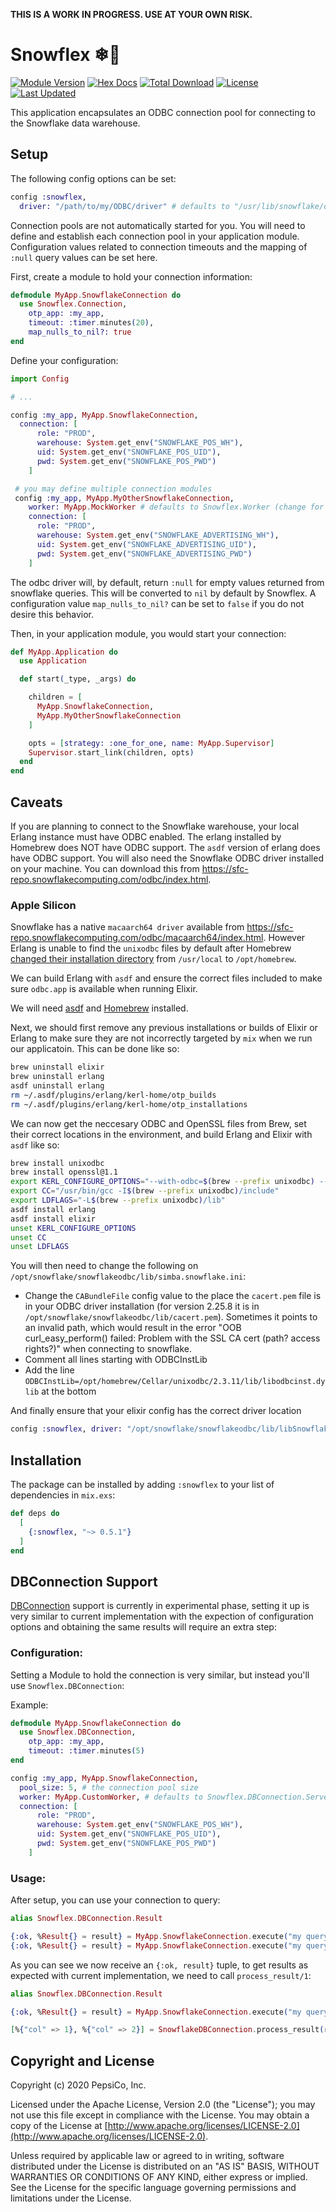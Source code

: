 **THIS IS A WORK IN PROGRESS. USE AT YOUR OWN RISK.**

# Snowflex ❄💪

[![Module Version](https://img.shields.io/hexpm/v/snowflex.svg)](https://hex.pm/packages/snowflex)
[![Hex Docs](https://img.shields.io/badge/hex-docs-lightgreen.svg)](https://hexdocs.pm/snowflex/)
[![Total Download](https://img.shields.io/hexpm/dt/snowflex.svg)](https://hex.pm/packages/snowflex)
[![License](https://img.shields.io/hexpm/l/snowflex.svg)](https://github.com/pepsico-ecommerce/snowflex/blob/master/LICENSE)
[![Last Updated](https://img.shields.io/github/last-commit/pepsico-ecommerce/snowflex.svg)](https://github.com/pepsico-ecommerce/snowflex/commits/master)

This application encapsulates an ODBC connection pool for connecting to the Snowflake data warehouse.

## Setup

The following config options can be set:

```elixir
config :snowflex,
  driver: "/path/to/my/ODBC/driver" # defaults to "/usr/lib/snowflake/odbc/lib/libSnowflake.so"
```

Connection pools are not automatically started for you. You will need to define and establish each connection pool in your application module. Configuration values related to connection timeouts and the mapping of `:null` query values can be set here.

First, create a module to hold your connection information:

```elixir
defmodule MyApp.SnowflakeConnection do
  use Snowflex.Connection,
    otp_app: :my_app,
    timeout: :timer.minutes(20),
    map_nulls_to_nil?: true
end
```

Define your configuration:

```elixir
import Config

# ...

config :my_app, MyApp.SnowflakeConnection,
  connection: [
      role: "PROD",
      warehouse: System.get_env("SNOWFLAKE_POS_WH"),
      uid: System.get_env("SNOWFLAKE_POS_UID"),
      pwd: System.get_env("SNOWFLAKE_POS_PWD")
    ]

 # you may define multiple connection modules
 config :my_app, MyApp.MyOtherSnowflakeConnection,
    worker: MyApp.MockWorker # defaults to Snowflex.Worker (change for testing/development)
    connection: [
      role: "PROD",
      warehouse: System.get_env("SNOWFLAKE_ADVERTISING_WH"),
      uid: System.get_env("SNOWFLAKE_ADVERTISING_UID"),
      pwd: System.get_env("SNOWFLAKE_ADVERTISING_PWD")
    ]
```

The odbc driver will, by default, return `:null` for empty values returned from snowflake queries.
This will be converted to `nil` by default by Snowflex. A configuration value `map_nulls_to_nil?`
can be set to `false` if you do not desire this behavior.

Then, in your application module, you would start your connection:

```elixir
def MyApp.Application do
  use Application

  def start(_type, _args) do

    children = [
      MyApp.SnowflakeConnection,
      MyApp.MyOtherSnowflakeConnection
    ]

    opts = [strategy: :one_for_one, name: MyApp.Supervisor]
    Supervisor.start_link(children, opts)
  end
end
```

## Caveats

If you are planning to connect to the Snowflake warehouse, your local Erlang instance
must have ODBC enabled. The erlang installed by Homebrew does NOT have ODBC support. The `asdf`
version of erlang does have ODBC support. You will also need the Snowflake ODBC driver installed
on your machine. You can download this from https://sfc-repo.snowflakecomputing.com/odbc/index.html.

### Apple Silicon

Snowflake has a native `macaarch64 driver` available from https://sfc-repo.snowflakecomputing.com/odbc/macaarch64/index.html. However Erlang is unable to find the `unixodbc` files by default after Homebrew [changed their installation directory](https://github.com/Homebrew/brew/issues/9177) from `/usr/local` to `/opt/homebrew`.

We can build Erlang with `asdf` and ensure the correct files included to make sure `odbc.app` is available when running Elixir.

We will need [asdf](https://asdf-vm.com) and [Homebrew](https://brew.sh) installed.

Next, we should first remove any previous installations or builds of Elixir or Erlang to make sure they are not incorrectly targeted by `mix` when we run our applicatoin. This can be done like so:

``` sh
brew uninstall elixir
brew uninstall erlang
asdf uninstall erlang
rm ~/.asdf/plugins/erlang/kerl-home/otp_builds
rm ~/.asdf/plugins/erlang/kerl-home/otp_installations
```

We can now get the neccesary ODBC and OpenSSL files from Brew, set their correct locations in the environment, and build Erlang and Elixir with `asdf` like so:

``` sh
brew install unixodbc
brew install openssl@1.1
export KERL_CONFIGURE_OPTIONS="--with-odbc=$(brew --prefix unixodbc) --with-ssl=$(brew --prefix openssl@1.1)"
export CC="/usr/bin/gcc -I$(brew --prefix unixodbc)/include"
export LDFLAGS="-L$(brew --prefix unixodbc)/lib"
asdf install erlang
asdf install elixir
unset KERL_CONFIGURE_OPTIONS
unset CC
unset LDFLAGS
```

You will then need to change the following on `/opt/snowflake/snowflakeodbc/lib/simba.snowflake.ini`:

- Change the `CABundleFile` config value to the place the `cacert.pem` file is in your ODBC driver installation (for version 2.25.8 it is in `/opt/snowflake/snowflakeodbc/lib/cacert.pem`). Sometimes it points to an invalid path, which would result in the error "OOB curl_easy_perform() failed: Problem with the SSL CA cert (path? access rights?)" when connecting to snowflake.
- Comment all lines starting with ODBCInstLib
- Add the line `ODBCInstLib=/opt/homebrew/Cellar/unixodbc/2.3.11/lib/libodbcinst.dylib` at the bottom

And finally ensure that your elixir config has the correct driver location

``` elixir
config :snowflex, driver: "/opt/snowflake/snowflakeodbc/lib/libSnowflake.dylib"
```

## Installation

The package can be installed by adding `:snowflex` to your list of dependencies in `mix.exs`:

```elixir
def deps do
  [
    {:snowflex, "~> 0.5.1"}
  ]
end
```

## DBConnection Support

[DBConnection](https://github.com/elixir-ecto/db_connection) support is currently in experimental phase, setting it up is very similar to current implementation with the expection of configuration options and obtaining the same results will require an extra step:

### Configuration:

Setting a Module to hold the connection is very similar, but instead you'll use `Snowflex.DBConnection`:

Example:

```elixir
defmodule MyApp.SnowflakeConnection do
  use Snowflex.DBConnection,
    otp_app: :my_app,
    timeout: :timer.minutes(5)
end
```

```elixir
config :my_app, MyApp.SnowflakeConnection,
  pool_size: 5, # the connection pool size
  worker: MyApp.CustomWorker, # defaults to Snowflex.DBConnection.Server
  connection: [
      role: "PROD",
      warehouse: System.get_env("SNOWFLAKE_POS_WH"),
      uid: System.get_env("SNOWFLAKE_POS_UID"),
      pwd: System.get_env("SNOWFLAKE_POS_PWD")
    ]
```

### Usage:

After setup, you can use your connection to query:

```elixir
alias Snowflex.DBConnection.Result

{:ok, %Result{} = result} = MyApp.SnowflakeConnection.execute("my query")
{:ok, %Result{} = result} = MyApp.SnowflakeConnection.execute("my query", ["my params"])
```

As you can see we now receive an `{:ok, result}` tuple, to get results as expected with current implementation, we need to call `process_result/1`:

```elixir
alias Snowflex.DBConnection.Result

{:ok, %Result{} = result} = MyApp.SnowflakeConnection.execute("my query")

[%{"col" => 1}, %{"col" => 2}] = SnowflakeDBConnection.process_result(result)
```

## Copyright and License

Copyright (c) 2020 PepsiCo, Inc.

Licensed under the Apache License, Version 2.0 (the "License");
you may not use this file except in compliance with the License.
You may obtain a copy of the License at [http://www.apache.org/licenses/LICENSE-2.0](http://www.apache.org/licenses/LICENSE-2.0).

Unless required by applicable law or agreed to in writing, software
distributed under the License is distributed on an "AS IS" BASIS,
WITHOUT WARRANTIES OR CONDITIONS OF ANY KIND, either express or implied.
See the License for the specific language governing permissions and
limitations under the License.
